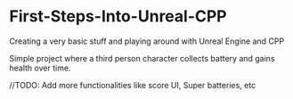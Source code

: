 # First-Steps-Into-Unreal-CPP
Creating a very basic stuff and playing around with Unreal Engine and CPP

Simple project where a third person character collects battery and gains health over time.

//TODO: Add more functionalities like score UI, Super batteries, etc
